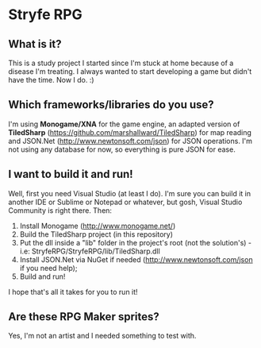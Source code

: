 # Stryfe RPG

## What is it?
This is a study project I started since I'm stuck at home because of a disease I'm treating. I always wanted to start developing a game but didn't have the time. Now I do. :)

## Which frameworks/libraries do you use?
I'm using **Monogame/XNA** for the game engine, an adapted version of **TiledSharp** (https://github.com/marshallward/TiledSharp) for map reading and JSON.Net (http://www.newtonsoft.com/json) for JSON operations. I'm not using any database for now, so everything is pure JSON for ease.

## I want to build it and run!
Well, first you need Visual Studio (at least I do). I'm sure you can build it in another IDE or Sublime or Notepad or whatever, but gosh, Visual Studio Community is right there. Then:

1. Install Monogame (http://www.monogame.net/)
2. Build the TiledSharp project (in this repository)
3. Put the dll inside a "lib" folder in the project's root (not the solution's) - i.e: StryfeRPG/StryfeRPG/lib/TiledSharp.dll
4. Install JSON.Net via NuGet if needed (http://www.newtonsoft.com/json if you need help);
5. Build and run!

I hope that's all it takes for you to run it!

## Are these RPG Maker sprites?
Yes, I'm not an artist and I needed something to test with.
